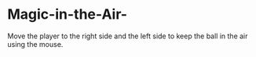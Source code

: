 # Magic-in-the-Air-
Move the player to the right side and the left side to keep the ball in the air using the mouse.
